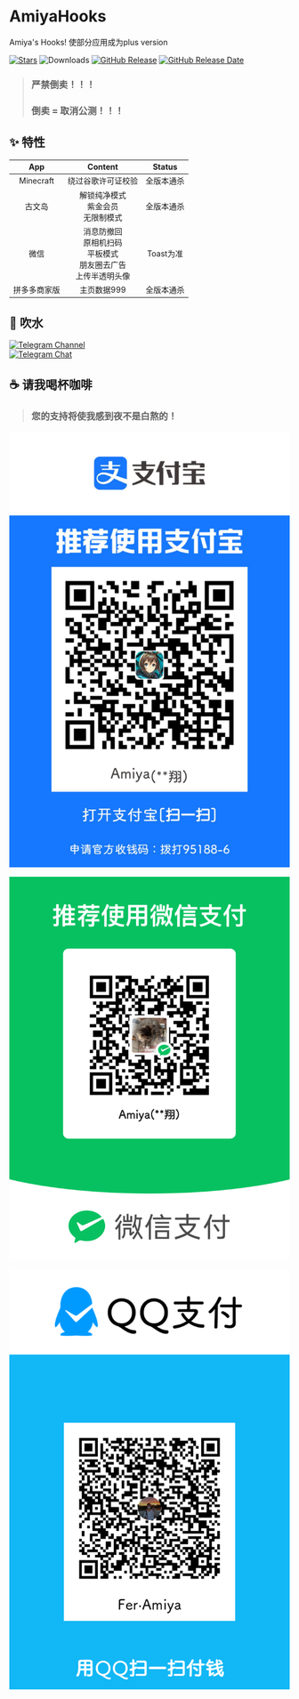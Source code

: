 <!--
 * @Author: Amiya mc.amiya@qq.com
 * @Date: 2024-11-07 22:55:40
 * @LastEditors: Amiya mc.amiya@qq.com
 * @LastEditTime: 2024-11-07 23:29:33
 * @FilePath: /fer.amiya.amiyahooks/README.md
 * @Description: AmiyaHooks模块仓库README
-->

# AmiyaHooks

Amiya's Hooks! 使部分应用成为plus version

[![Stars](https://img.shields.io/github/stars/Xposed-Modules-Repo/fer.amiya.amiyahooks?label=stars)](https://github.com/Xposed-Modules-Repo/fer.amiya.amiyahooks)
![Downloads](https://img.shields.io/github/downloads/Xposed-Modules-Repo/fer.amiya.amiyahooks/total)
[![GitHub Release](https://img.shields.io/github/v/release/Xposed-Modules-Repo/fer.amiya.amiyahooks)](https://github.com/Xposed-Modules-Repo/fer.amiya.amiyahooks/releases)
[![GitHub Release Date](https://img.shields.io/github/release-date/Xposed-Modules-Repo/fer.amiya.amiyahooks)](https://github.com/Xposed-Modules-Repo/fer.amiya.amiyahooks/releases)

> ### **严禁倒卖！！！**
> ### **倒卖 = 取消公测！！！**

## ✨ 特性

|     App     |                                    Content                                    |   Status   |
| :----------: | :----------------------------------------------------------------------------: | :--------: |
|  Minecraft  |                               绕过谷歌许可证校验                               | 全版本通杀 |
|    古文岛    |                   解锁纯净模式<br />紫金会员<br />无限制模式                   | 全版本通杀 |
|     微信     | 消息防撤回<br />原相机扫码<br />平板模式<br />朋友圈去广告<br />上传半透明头像 | Toast为准 |
| 拼多多商家版 |                                  主页数据999                                  | 全版本通杀 |

## 📨 吹水

<a href="https://t.me/AmiyaHooksPublicCl"><img alt="Telegram Channel" src="https://img.shields.io/badge/Channel-@AmiyaHooksPublicCl-blue.svg?logo=telegram"></a>
<br>
<a href="https://t.me/AmiyaHooksPublicChat"><img alt="Telegram Chat" src="https://img.shields.io/badge/Chat-@AmiyaHooksPublicChat-blue.svg?logo=telegram"></a>

## ☕ 请我喝杯咖啡

> ### **您的支持将使我感到夜不是白熬的！**

![alipay](https://raw.githubusercontent.com/Xposed-Modules-Repo/fer.amiya.amiyahooks/refs/heads/main/image/README/Donate/alipay.jpg)

![mm](https://raw.githubusercontent.com/Xposed-Modules-Repo/fer.amiya.amiyahooks/refs/heads/main/image/README/Donate/mm.png)

![qq](https://raw.githubusercontent.com/Xposed-Modules-Repo/fer.amiya.amiyahooks/refs/heads/main/image/README/Donate/qq.png)
